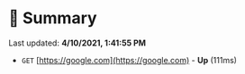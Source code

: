 # 📖 Summary
Last updated: **4/10/2021, 1:41:55 PM**

- `GET` [https://google.com](https://google.com) - **Up** (111ms)
